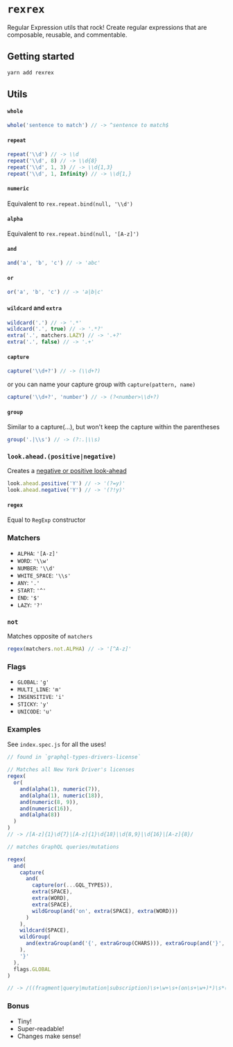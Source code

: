 # `rexrex`

Regular Expression utils that rock!
Create regular expressions that are composable, reusable, and commentable.

## Getting started

```sh
yarn add rexrex
```

## Utils

#### `whole`

```javascript
whole('sentence to match') // -> ^sentence to match$
```

#### `repeat`

```javascript
repeat('\\d') // -> \\d
repeat('\\d', 8) // -> \\d{8}
repeat('\\d', 1, 3) // -> \\d{1,3}
repeat('\\d', 1, Infinity) // -> \\d{1,}
```

#### `numeric`

Equivalent to `rex.repeat.bind(null, '\\d')`

#### `alpha`

Equivalent to `rex.repeat.bind(null, '[A-z]')`

#### `and`

```javascript
and('a', 'b', 'c') // -> 'abc'
```

#### `or`

```javascript
or('a', 'b', 'c') // -> 'a|b|c'
```

#### `wildcard` and `extra`

```javascript
wildcard('.') // -> '.*'
wildcard('.', true) // -> '.*?'
extra('.', matchers.LAZY) // -> '.+?'
extra('.', false) // -> '.+'
```

#### `capture`

```javascript
capture('\\d+?') // -> (\\d+?)
```

or you can name your capture group with `capture(pattern, name)`

```javascript
capture('\\d+?', 'number') // -> (?<number>\\d+?)
```

#### `group`

Similar to a capture(...), but won't keep the capture within the parentheses

```javascript
group('.|\\s') // -> (?:.|\\s)
```

### `look.ahead.(positive|negative)`

Creates a [negative or positive look-ahead](https://www.stefanjudis.com/today-i-learned/the-complicated-syntax-of-lookaheads-in-javascript-regular-expressions/)

```javascript
look.ahead.positive('Y') // -> '(?=y)'
look.ahead.negative('Y') // -> '(?!y)'
```

#### `regex`

Equal to `RegExp` constructor

### Matchers

- `ALPHA`: `'[A-z]'`
- `WORD`: `'\\w'`
- `NUMBER`: `'\\d'`
- `WHITE_SPACE`: `'\\s'`
- `ANY`: `'.'`
- `START`: `'^'`
- `END`: `'$'`
- `LAZY`: `'?'`

### `not`

Matches opposite of `matchers`

```javascript
regex(matchers.not.ALPHA) // -> '[^A-z]'
```

### Flags

- `GLOBAL`: `'g'`
- `MULTI_LINE`: `'m'`
- `INSENSITIVE`: `'i'`
- `STICKY`: `'y'`
- `UNICODE`: `'u'`

### Examples

See `index.spec.js` for all the uses!

```javascript
// found in `graphql-types-drivers-license`

// Matches all New York Driver's licenses
regex(
  or(
    and(alpha(1), numeric(7)),
    and(alpha(1), numeric(18)),
    and(numeric(8, 9)),
    and(numeric(16)),
    and(alpha(8))
  )
)
// -> /[A-z]{1}\d{7}|[A-z]{1}\d{18}|\d{8,9}|\d{16}|[A-z]{8}/
```

```javascript
// matches GraphQL queries/mutations

regex(
  and(
    capture(
      and(
        capture(or(...GQL_TYPES)),
        extra(SPACE),
        extra(WORD),
        extra(SPACE),
        wildGroup(and('on', extra(SPACE), extra(WORD)))
      )
    ),
    wildcard(SPACE),
    wildGroup(
      and(extraGroup(and('{', extraGroup(CHARS))), extraGroup(and('}', extraGroup(CHARS))))
    ),
    '}'
  ),
  flags.GLOBAL
)

// -> /((fragment|query|mutation|subscription)\s+\w+\s+(on\s+\w+)*)\s*(({(\s|\w|(".*")|:|,|\.|\)|\()+)+(}(\s|\w|(".*")|:|,|\.|\)|\()+)+)+}/g
```

### Bonus

- Tiny!
- Super-readable!
- Changes make sense!
